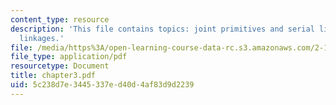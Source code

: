 ```yaml
---
content_type: resource
description: 'This file contains topics: joint primitives and serial linkages, parallel
  linkages.'
file: /media/https%3A/open-learning-course-data-rc.s3.amazonaws.com/2-12-introduction-to-robotics-fall-2005/5c238d7e3445337ed40d4af83d9d2239_chapter3.pdf
file_type: application/pdf
resourcetype: Document
title: chapter3.pdf
uid: 5c238d7e-3445-337e-d40d-4af83d9d2239
---
```

